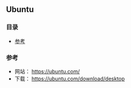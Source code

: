 ## Ubuntu 

### 目录
* [参考](#参考)

### 参考
* 网站： https://ubuntu.com/
* 下载： https://ubuntu.com/download/desktop